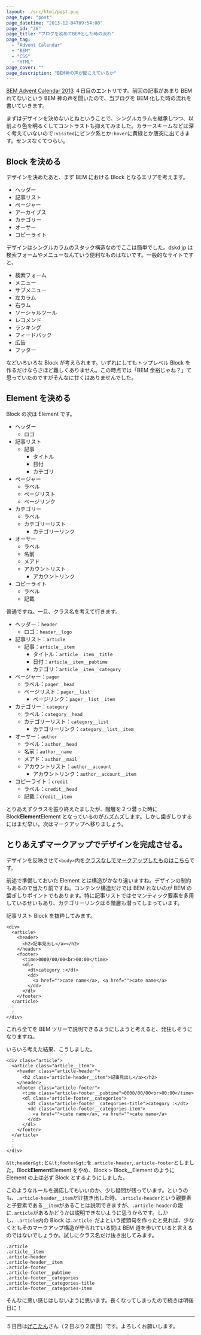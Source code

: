 ```yaml
---
layout: ./src/html/post.pug
page_type: "post"
page_datetime: "2013-12-04T09:54:00"
page_id: "36"
page_title: "ブログを初めてBEM化した時の流れ"
page_tag:
  - "Advent Calendar"
  - "BEM"
  - "CSS"
  - "HTML"
page_cover: ""
page_description: "BEM神の声が聞こえているか"
---
```


[BEM Advent Calendar 2013](http://www.adventar.org/calendars/61) ４日目のエントリです。前回の記事があまり BEM れてないという BEM 神の声を聞いたので、当ブログを BEM 化した時の流れを書いていきます。

まずはデザインを決めないとねということで、シングルカラムを継承しつつ、以前より色を明るくしてコントラストも抑えてみました。カラースキームなどは深く考えていないので`:visited`にピンク系とか`:hover`に黄緑とか唐突に出てきます。センスなくてつらい。

## Block を決める

デザインを決めたあと、まず BEM における Block となるエリアを考えます。

- ヘッダー
- 記事リスト
- ページャー
- アーカイブス
- カテゴリー
- オーサー
- コピーライト

デザインはシングルカラムのスタック構造なのでここは簡単でした。dskd.jp は検索フォームやメニューなんていう便利なものはないです。一般的なサイトですと、

- 検索フォーム
- メニュー
- サブメニュー
- 左カラム
- 右ラム
- ソーシャルツール
- レコメンド
- ランキング
- フィードバック
- 広告
- フッター

などいろいろな Block が考えられます。いずれにしてもトップレベル Block を作るだけならさほど難しくありません。この時点では「BEM 余裕じゃね？」て思っていたのですがそんなに甘くはありませんでした。

## Element を決める

Block の次は Element です。

- ヘッダー
  - ロゴ
- 記事リスト
  - 記事
    - タイトル
    - 日付
    - カテゴリ
- ページャー
  - ラベル
  - ページリスト
  - ページリンク
- カテゴリー
  - ラベル
  - カテゴリーリスト
    - カテゴリーリンク
- オーサー
  - ラベル
  - 名前
  - メアド
  - アカウントリスト
    - アカウントリンク
- コピーライト
  - ラベル
  - 記載

普通ですね。一旦、クラス名を考えて行きます。

- ヘッダー：`header`
  - ロゴ：`header__logo`
- 記事リスト：`article`
  - 記事：`article__item`
    - タイトル：`article__item__title`
    - 日付：`article__item__pubtime`
    - カテゴリ：`article__item__category`
- ページャー：`pager`
  - ラベル：`pager__head`
  - ページリスト：`pager__list`
    - ページリンク：`pager__list__item`
- カテゴリー：`category`
  - ラベル：`category__head`
  - カテゴリーリスト：`category__list`
    - カテゴリーリンク：`category__list__item`
- オーサー：`author`
  - ラベル：`author__head`
  - 名前：`author__name`
  - メアド：`author__mail`
  - アカウントリスト：`author__account`
    - アカウントリンク：`author__account__item`
- コピーライト：`credit`
  - ラベル：`credit__head`
  - 記載：`credit__item`

とりあえずクラスを振り終えたましたが、階層を２つ潜った時に Block**Element**Element となっているのがムズムズします。しかし歯ぎしりするにはまだ早い。次はマークアップへ移りましょう。

## とりあえずマークアップでデザインを完成させる。

デザインを反映させて`<body>`内を[クラスなしでマークアップしたものはこちら](/misc/getting-start-bem/planemarkup.txt)です。

前述で準備しておいた Element とは構造がかなり違いますね。デザインの制約もあるので当たり前ですね。コンテンツ構造だけでは BEM れないのが BEM の歯ぎしりポイントでもあります。特に記事リストではセマンティック要素を多用しているせいもあり、カテゴリーリンクは６階層も潜ってしまっています。

記事リスト Block を抜粋してみます。

<pre><code data-language="html">&lt;div&gt;
  &lt;article&gt;
    &lt;header&gt;
      &lt;h2&gt;記事見出し&lt;/a&gt;&lt;/h2&gt;
    &lt;/header&gt;
    &lt;footer&gt;
      &lt;time&gt;0000/00/00&lt;br&gt;00:00&lt;/time&gt;
      &lt;dl&gt;
        &lt;dt&gt;category :&lt;/dt&gt;
        &lt;dd&gt;
          &lt;a href=""&gt;cate name&lt;/a&gt;, &lt;a href=""&gt;cate name&lt;/a&gt;
        &lt;/dd&gt;
      &lt;/dl&gt;
    &lt;/footer&gt;
  &lt;/article&gt;
  :
  :
&lt;/div&gt;</code></pre>

これら全てを BEM ツリーで説明できるようにしようと考えると、発狂しそうになりますね。

いろいろ考えた結果、こうしました。

<pre><code data-language="html">&lt;div class="article"&gt;
  &lt;article class="article__item"&gt;
    &lt;header class="article-header"&gt;
      &lt;h2 class="article-header__item"&gt;記事見出し&lt;/a&gt;&lt;/h2&gt;
    &lt;/header&gt;
    &lt;footer class="article-footer"&gt;
      &lt;time class="article-footer__pubtime"&gt;0000/00/00&lt;br&gt;00:00&lt;/time&gt;
      &lt;dl class="article-footer__categories"&gt;
        &lt;dt class="article-footer__categories-title"&gt;category :&lt;/dt&gt;
        &lt;dd class="article-footer__categories-item"&gt;
          &lt;a href=""&gt;cate name&lt;/a&gt;, &lt;a href=""&gt;cate name&lt;/a&gt;
        &lt;/dd&gt;
      &lt;/dl&gt;
    &lt;/footer&gt;
  &lt;/article&gt;
  :
  :
&lt;/div&gt;</code></pre>

`&lt;header&gt;`と`&lt;footer&gt;`を`.article-header`,`.article-footer`としました。Block**Element**Element をやめ、Block > Block\_\_Element のように Element の上は必ず Block とするようにしました。

このようなルールを適応してもいいのか、少し疑問が残っています。というのも、`.article-header__item`だけ抜き出した時、`.article-header`という親要素と子要素である`__item`があることは説明できますが、`.article-header`の親に`.article`があるかどうかは説明できないように思うからです。しかし、`.article`内の Block は`.article-`だよという接頭句を作ったと見れば、少なくともそのマークアップ構造が守られている間は BEM 道を歩いていると言えるのではないでしょうか。試しにクラス名だけ抜き出してみます。

<pre><code data-language="css">.article
.article__item
.article-header
.article-header__item
.article-footer
.article-footer__pubtime
.article-footer__categories
.article-footer__categories-title
.article-footer__categories-item</code></pre>

そんなに悪い感じはしないように思います。長くなってしまったので続きは明後日に！

---

５日目は[げこたん](http://www.adventar.org/users/2)さん（２日ぶり２度目）です。よろしくお願いします。
